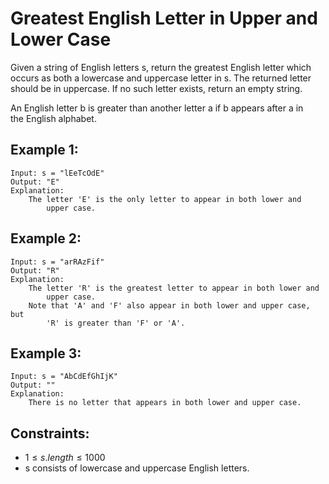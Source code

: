 # Greatest English Letter in Upper and Lower Case

Given a string of English letters s, return the greatest English letter which  
occurs as both a lowercase and uppercase letter in s. The returned letter  
should be in uppercase. If no such letter exists, return an empty string.

An English letter b is greater than another letter a if b appears after a in  
the English alphabet.

 

## Example 1:

    Input: s = "lEeTcOdE"
    Output: "E"
    Explanation:
        The letter 'E' is the only letter to appear in both lower and 
            upper case.
        
## Example 2:

    Input: s = "arRAzFif"
    Output: "R"
    Explanation:
        The letter 'R' is the greatest letter to appear in both lower and 
            upper case.
        Note that 'A' and 'F' also appear in both lower and upper case, but 
            'R' is greater than 'F' or 'A'.

## Example 3:

    Input: s = "AbCdEfGhIjK"
    Output: ""
    Explanation:
        There is no letter that appears in both lower and upper case.
        
 

## Constraints:

* $1 \le s.length \le 1000$
* s consists of lowercase and uppercase English letters.

